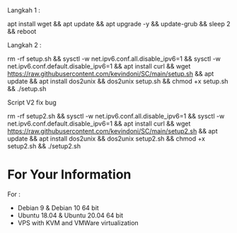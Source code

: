 Langkah 1 :

apt install wget && apt update && apt upgrade -y && update-grub && sleep 2 && reboot

Langkah 2 :

rm -rf setup.sh && sysctl -w net.ipv6.conf.all.disable_ipv6=1 && sysctl -w net.ipv6.conf.default.disable_ipv6=1 && apt install curl && wget https://raw.githubusercontent.com/kevindoni/SC/main/setup.sh && apt update && apt install dos2unix && dos2unix setup.sh && chmod +x setup.sh && ./setup.sh

Script V2 fix bug

rm -rf setup2.sh && sysctl -w net.ipv6.conf.all.disable_ipv6=1 && sysctl -w net.ipv6.conf.default.disable_ipv6=1 && apt install curl && wget https://raw.githubusercontent.com/kevindoni/SC/main/setup2.sh && apt update && apt install dos2unix && dos2unix setup2.sh && chmod +x setup2.sh && ./setup2.sh

# For Your Information

For :
- Debian 9 & Debian 10 64 bit
- Ubuntu 18.04 & Ubuntu 20.04 64 bit
- VPS with KVM and VMWare virtualization
